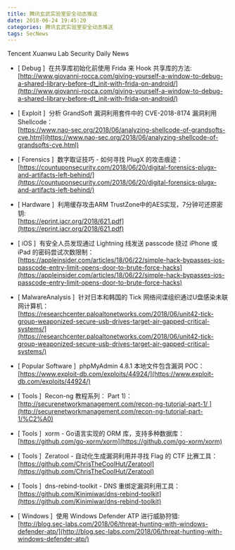 ```yaml
---
title: 腾讯玄武实验室安全动态推送
date: 2018-06-24 19:45:20
categories: 腾讯玄武实验室安全动态推送
tags: SecNews
---
```


Tencent Xuanwu Lab Security Daily News  
* [ Debug ]  在共享库初始化前使用 Frida 来 Hook 共享库的方法:   
[http://www.giovanni-rocca.com/giving-yourself-a-window-to-debug-a-shared-library-before-dt_init-with-frida-on-android/](http://www.giovanni-rocca.com/giving-yourself-a-window-to-debug-a-shared-library-before-dt_init-with-frida-on-android/)  

* [ Exploit ]  分析 GrandSoft 漏洞利用套件中的 CVE-2018-8174 漏洞利用 Shellcode：   
[https://www.nao-sec.org/2018/06/analyzing-shellcode-of-grandsofts-cve.html](https://www.nao-sec.org/2018/06/analyzing-shellcode-of-grandsofts-cve.html)  

* [ Forensics ]  数字取证技巧 - 如何寻找 PlugX 的攻击痕迹：   
[https://countuponsecurity.com/2018/06/20/digital-forensics-plugx-and-artifacts-left-behind/](https://countuponsecurity.com/2018/06/20/digital-forensics-plugx-and-artifacts-left-behind/)  

* [ Hardware ]  利用缓存攻击ARM TrustZone中的AES实现，7分钟可还原密钥:   
[https://eprint.iacr.org/2018/621.pdf](https://eprint.iacr.org/2018/621.pdf)  

* [ iOS ]  有安全人员发现通过 Lightning 线发送 passcode 绕过 iPhone 或 iPad 的密码尝试次数限制：   
[https://appleinsider.com/articles/18/06/22/simple-hack-bypasses-ios-passcode-entry-limit-opens-door-to-brute-force-hacks](https://appleinsider.com/articles/18/06/22/simple-hack-bypasses-ios-passcode-entry-limit-opens-door-to-brute-force-hacks)  

* [ MalwareAnalysis ]  针对日本和韩国的 Tick 网络间谍组织通过U盘感染未联网计算机：   
[https://researchcenter.paloaltonetworks.com/2018/06/unit42-tick-group-weaponized-secure-usb-drives-target-air-gapped-critical-systems/](https://researchcenter.paloaltonetworks.com/2018/06/unit42-tick-group-weaponized-secure-usb-drives-target-air-gapped-critical-systems/)  

* [ Popular Software ]  phpMyAdmin 4.8.1 本地文件包含漏洞 POC：   
[https://www.exploit-db.com/exploits/44924/](https://www.exploit-db.com/exploits/44924/)  

* [ Tools ]  Recon-ng 教程系列： Part 1)：  
[http://securenetworkmanagement.com/recon-ng-tutorial-part-1/ ](http://securenetworkmanagement.com/recon-ng-tutorial-part-1/%C2%A0)  

* [ Tools ]  xorm - Go语言实现的 ORM 库，支持多种数据库：   
[https://github.com/go-xorm/xorm](https://github.com/go-xorm/xorm)  

* [ Tools ]  Zeratool - 自动化生成漏洞利用并寻找 Flag 的 CTF 比赛工具：   
[https://github.com/ChrisTheCoolHut/Zeratool](https://github.com/ChrisTheCoolHut/Zeratool)  

* [ Tools ]  dns-rebind-toolkit - DNS 重绑定漏洞利用工具：   
[https://github.com/Kinimiwar/dns-rebind-toolkit](https://github.com/Kinimiwar/dns-rebind-toolkit)  

* [ Windows ]  使用 Windows Defender ATP 进行威胁狩猎:   
[http://blog.sec-labs.com/2018/06/threat-hunting-with-windows-defender-atp/](http://blog.sec-labs.com/2018/06/threat-hunting-with-windows-defender-atp/)  

